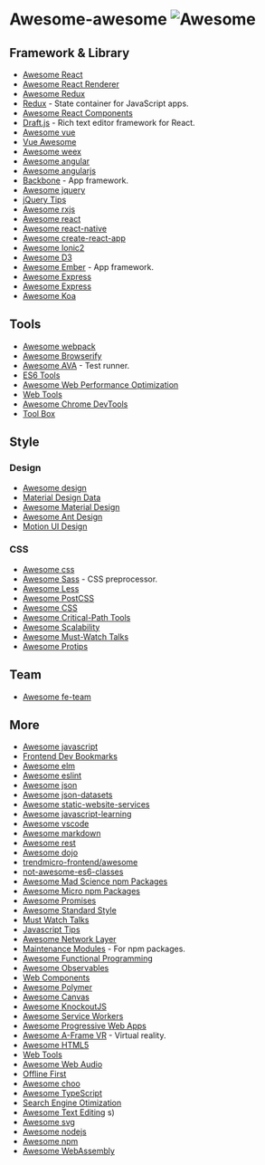 # Awesome-awesome  ![Awesome](https://cdn.rawgit.com/sindresorhus/awesome/d7305f38d29fed78fa85652e3a63e154dd8e8829/media/badge.svg)


## Framework & Library

* [Awesome React](https://github.com/enaqx/awesome-react)
* [Awesome React Renderer](https://github.com/chentsulin/awesome-react-renderer)
* [Awesome Redux](https://github.com/xgrommx/awesome-redux)
* [Redux](https://github.com/brillout/awesome-redux) - State container for JavaScript apps.
* [Awesome React Components](https://github.com/brillout/awesome-react-components)
* [Draft.js](https://github.com/nikgraf/awesome-draft-js) - Rich text editor framework for React.
* [Awesome vue](https://github.com/vuejs/awesome-vue)
* [Vue Awesome](https://github.com/Justineo/vue-awesome)
* [Awesome weex](https://github.com/joggerplus/awesome-weex)
* [Awesome angular](https://github.com/AngularClass/awesome-angular)
* [Awesome angularjs](https://github.com/gianarb/awesome-angularjs)
* [Backbone](https://github.com/sadcitizen/awesome-backbone) - App framework.
* [Awesome jquery](https://github.com/petk/awesome-jquery)
* [jQuery Tips](https://github.com/AllThingsSmitty/jquery-tips-everyone-should-know)
* [Awesome rxjs](https://github.com/ichpuchtli/awesome-rxjs)
* [Awesome react](https://github.com/enaqx/awesome-react)
* [Awesome react-native](https://github.com/jondot/awesome-react-native)
* [Awesome create-react-app](https://github.com/tuchk4/awesome-create-react-app)
* [Awesome Ionic2](https://github.com/candelibas/awesome-ionic2)
* [Awesome D3](https://github.com/wbkd/awesome-d3)
* [Awesome Ember](https://github.com/nmec/awesome-ember) - App framework.
* [Awesome Express](https://github.com/wabg/awesome-express)
* [Awesome Express](https://github.com/rajikaimal/awesome-express)
* [Awesome Koa](https://github.com/ellerbrock/awesome-koa)


## Tools

* [Awesome webpack](https://github.com/webpack-contrib/awesome-webpack)
* [Awesome Browserify](https://github.com/ungoldman/awesome-browserify) 
* [Awesome AVA](https://github.com/avajs/awesome-ava) - Test runner.
* [ES6 Tools](https://github.com/addyosmani/es6-tools)
* [Awesome Web Performance Optimization](https://github.com/davidsonfellipe/awesome-wpo)
* [Web Tools](https://github.com/lvwzhen/tools)
* [Awesome Chrome DevTools](https://github.com/ChromeDevTools/awesome-chrome-devtools)
* [Tool Box](https://github.com/phodal/toolbox)

## Style
### Design
* [Awesome design](https://github.com/gztchan/awesome-design)
* [Material Design Data](https://github.com/Luosunce/material-design-data)
* [Awesome Material Design](https://github.com/sachin1092/awesome-material)
* [Awesome Ant Design](https://github.com/websemantics/awesome-ant-design)
* [Motion UI Design](https://github.com/fliptheweb/motion-ui-design)
### CSS
* [Awesome css](https://github.com/sotayamashita/awesome-css)
* [Awesome Sass](https://github.com/Famolus/awesome-sass) - CSS preprocessor.
* [Awesome Less](https://github.com/LucasBassetti/awesome-less)
* [Awesome PostCSS](https://github.com/jjaderg/awesome-postcss)
* [Awesome CSS](https://github.com/sotayamashita/awesome-css)
* [Awesome Critical-Path Tools](https://github.com/addyosmani/critical-path-css-tools)
* [Awesome Scalability](https://github.com/davidtheclark/scalable-css-reading-list)
* [Awesome Must-Watch Talks](https://github.com/AllThingsSmitty/must-watch-css)
* [Awesome Protips](https://github.com/AllThingsSmitty/css-protip)

## Team
* [Awesome fe-team](https://github.com/mdluo/awesome-fe-team)

## More
* [Awesome javascript](https://github.com/sorrycc/awesome-javascript)
* [Frontend Dev Bookmarks](https://github.com/dypsilon/frontend-dev-bookmarks)
* [Awesome elm](https://github.com/isRuslan/awesome-elm)
* [Awesome eslint](https://github.com/dustinspecker/awesome-eslint)
* [Awesome json](https://github.com/burningtree/awesome-json)
* [Awesome json-datasets](https://github.com/jdorfman/awesome-json-datasets)
* [Awesome static-website-services](https://github.com/aharris88/awesome-static-website-services)
* [Awesome javascript-learning](https://github.com/micromata/awesome-javascript-learning)
* [Awesome vscode](https://github.com/viatsko/awesome-vscode)
* [Awesome markdown](https://github.com/BubuAnabelas/awesome-markdown)
* [Awesome rest](https://github.com/marmelab/awesome-rest)
* [Awesome dojo](https://github.com/petk/awesome-dojo)
* [trendmicro-frontend/awesome](https://github.com/trendmicro-frontend/awesome)
* [not-awesome-es6-classes](https://github.com/joshburgess/not-awesome-es6-classes)
* [Awesome Mad Science npm Packages](https://github.com/feross/awesome-mad-science)
* [Awesome Micro npm Packages](https://github.com/parro-it/awesome-micro-npm-packages)
* [Awesome Promises](https://github.com/wbinnssmith/awesome-promises)
* [Awesome Standard Style](https://github.com/feross/awesome-standard)
* [Must Watch Talks](https://github.com/bolshchikov/js-must-watch)
* [Javascript Tips](https://github.com/loverajoel/jstips)
* [Awesome Network Layer](https://github.com/Kikobeats/awesome-network-js)
* [Maintenance Modules](https://github.com/maxogden/maintenance-modules) - For npm packages.
* [Awesome Functional Programming](https://github.com/stoeffel/awesome-fp-js)
* [Awesome Observables](https://github.com/sindresorhus/awesome-observables)
* [Web Components](https://github.com/mateusortiz/webcomponents-the-right-way)
* [Awesome Polymer](https://github.com/Granze/awesome-polymer)
* [Awesome Canvas](https://github.com/raphamorim/awesome-canvas)
* [Awesome KnockoutJS](https://github.com/dnbard/awesome-knockout)
* [Awesome Service Workers](https://github.com/TalAter/awesome-service-workers)
* [Awesome Progressive Web Apps](https://github.com/TalAter/awesome-progressive-web-apps)
* [Awesome A-Frame VR](https://github.com/aframevr/awesome-aframe) - Virtual reality.
* [Awesome HTML5](https://github.com/diegocard/awesome-html5)
* [Web Tools](https://github.com/lvwzhen/tools)
* [Awesome Web Audio](https://github.com/notthetup/awesome-webaudio)
* [Offline First](https://github.com/pazguille/offline-first)
* [Awesome choo](https://github.com/YerkoPalma/awesome-choo)
* [Awesome TypeScript](https://github.com/dzharii/awesome-typescript)
* [Search Engine Otimization](https://github.com/marcobiedermann/search-engine-optimization)
* [Awesome Text Editing](https://github.com/dok/awesome-text-editing)
s)
* [Awesome svg](https://github.com/willianjusten/awesome-svg)
* [Awesome nodejs](https://github.com/sindresorhus/awesome-nodejs)
* [Awesome npm](https://github.com/sindresorhus/awesome-npm)
* [Awesome WebAssembly](https://github.com/mbasso/awesome-wasm)
